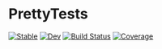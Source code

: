 # PrettyTests

[![Stable](https://img.shields.io/badge/docs-stable-blue.svg)](https://tpapalex.github.io/PrettyTests.jl/stable/)
[![Dev](https://img.shields.io/badge/docs-dev-blue.svg)](https://tpapalex.github.io/PrettyTests.jl/dev/)
[![Build Status](https://github.com/tpapalex/PrettyTests.jl/actions/workflows/CI.yml/badge.svg?branch=main)](https://github.com/tpapalex/PrettyTests.jl/actions/workflows/CI.yml?query=branch%3Amain)
[![Coverage](https://codecov.io/gh/tpapalex/PrettyTests.jl/branch/main/graph/badge.svg)](https://codecov.io/gh/tpapalex/PrettyTests.jl)
